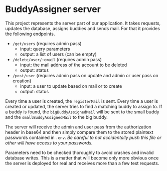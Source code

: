 # BuddyAssigner server

This project represents the server part of our application. It takes requests,
updates the database, assigns buddies and sends mail. For that it provides the
following endpoints.

- `/get/users` (requires admin pass)
    - input: query parameters
    - output: a list of users (can be empty)
- `/delete/user/:email` (requires admin pass)
    - input: the mail address of the account to be deleted
    - output: status
- `/post/user` (requires admin pass on update and admin or user pass on creation)
    - input: a user to update based on mail or to create
    - output: status

Every time a user is created, the `registerMail` is sent. Every time a user is
created or updated, the server tries to find a matching buddy to assign to. If
a buddy is found, the `bigBuddyAssignedMail` will be sent to the small buddy and
the `smallBuddyAssignedMail` to the big buddy.

The server will receive the admin and user pass from the authorization header in
base64 and then simply compare them to the stored plaintext passwords contained
in `.env`. *Be careful to not accidentally push this file or other will have
access to your passwords.*

Parameters need to be checked thoroughly to avoid crashes and invalid database
writes. This is a matter that will become only more obvious once the server is
deployed for real and receives more than a few test requests.

